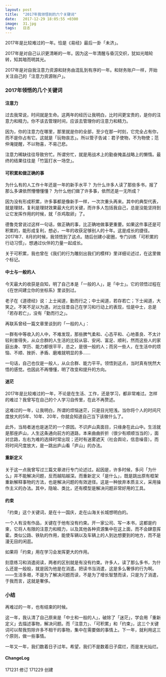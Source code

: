 ```yaml
---
layout: post
title:  "2017年我领悟到的六个关键词"
date:   2017-12-29 18:05:55 +0300
image:  31.jpg
tags:   日志
---
```


2017年是比较难过的一年。恰是《易经》最后一卦「未济」。

2017年是对自己认识更清晰的一年。因为这一年清醒与昏沉交织，犹如光暗轮转，知其暗而明其光。

2017年是对自我注意力资源和财务由混乱到有序的一年。和财务账户一样，开始关注自己的「注意力资源账户」。

### 2017年领悟的几个关键词

#### 注意力

过去我常说，时间就是生命。这两年的经历让我明白，比时间更宝贵的，是你的注意力和精力。你不该去管理时间，应该去管理你的注意力和精力。

因为，你的注意力在哪里，那里就是你的全部，至少在那一时刻，它完全占有你，而不是你占有它。这就是「玩物丧志」。所以管子告诫：君子使物，不为物使；范仲淹提醒，不以物喜，不易己悲。

注意力稀缺往往导致穷忙。所谓穷忙，就是用战术上的勤奋掩盖战略上的懒惰。最终的结果往往是「竹篮打水一场空」。

#### 可积累和做正确的事

为什么有的人工作十年还是一年的新手水平？
为什么许多人读了那些多书，报了那么多课依然懵懵懂懂？
为什么他们做了许多事，依然还是一无所成？

因为没有形成积累，许多事都是像新手一样，一次次重头再来。其中的典型代表，就是理财。复利是理财效果最大化的关键，而许多人包括我自己，总是没能坚持到让它发挥作用的时候，就「杀鸡取卵」了。

德鲁克曾说过这样一句话，做正确的事，比正确地做事更重要。如果这件事还是可积累的，能形成复利，想必，一年的收获足够别人的十年。这是成长的捷径。2017年7、8月的时候，我领悟到了这点。随后创建小密圈，专门训练「可积累的行动习惯」，想通过伙伴的力量一起成长。

关于可积累，我也曾在《我们的行为雕刻出我们的模样》里详细论述过，在这里做个标记。

#### 中士与一般的人

今天最大的收获是自知，明了自己本是「一般的人」，是「中士」。它的领悟过程在《在世间建立你的坐标系》里谈到过。

老子在《道德经》说：上士闻道，勤而行之；中士闻道，若存若亡；下士闻道，大笑之。不笑不足以为道。对比往昔自己在学习和行动上的表现，恰是中士，总是「若存若亡」，没有「勤而行之」。

再联系曾经一篇文章里谈到的「一般的人」：

一群有中等收入的人中，不难发现，那些脾气柔和、心态平和、心地善良、不太计较利害得失，从众合群的人生活的比较从容、安闲、富足、顺利，然而这些人的家庭出身、学历、能力都很平平，总之，是很一般的人；而另一些人，在生活中的烦恼、不顺、挫折、矛盾、磨难就明显的多……

一句话，自己也仅是一般人，从众合群、能力平平。领悟到这点，当时真有恍然大悟的感觉。也因此不再懵懂，明了改变和提升的方向。

#### 迷茫

2017年是比较难过的一年，不论是在生活、工作，还是学习，都非常难过。怎样的难过？我曾写在自己的个人学习自传里，在此不再赘述。

这难过的一年，让我明白，所谓的烦恼迷茫，只是目光短浅。当你将个人的时间尺度放大的5年、10年、20年，你就会知道自己当下该做什么了。

此外，当局者迷也是迷茫的一个原因。不识庐山真面目，只缘身在此山中。生活就是那座庐山，人生这条通向前方的道路，本来曲曲折折（很少有顺顺当当的），面对岔路，左右为难的选择时常出现；还时有迷雾遮天（社会舆论，信息噪音）。而将时间尺度放大，是一跳出庐山看「庐山」的办法。

#### 重新定义

关于这一点我曾写过三篇文章进行专门论述过。起因是，许多时候，多问「为什么」并不能解决问题，反而越陷越深。而重新定义「是什么」，既是跳出原有框架重新解释事物的方法，也是解决问题的有效途径。这是一种放弃本质主义，采用操作主义的办法。其中，隐喻、类比，还有模型是解决问题非常好用的工具。

#### 约束

「约束」这个关键词，是在十一国庆，走在山海关长城想明白的。

一个人有没有作品，关键在于他有没有约束。开一家公司、写一本书，这都是约束，它将人有限的注意力和精力，以及其他各种资源集中在这上面，而不会肆意挥霍。类似公路、铁轨的作用，能使车辆以及车辆上的人到达想要到的地方，而不是漫无目的闲逛。

如果将「约束」用在学习会发挥更大的作用。

刻意练习和消遣阅读，两者的区别就是有没有约束。许多人，读了那么多书，为什么还是一般般，就是因为他是在消遣。把读书当消遣，这是多么奢侈的行为啊。——生活多艰，不是为了解决问题而读，不是为了增长智慧而读，只是为了消遣，于我而言，这就是奢侈。

### 小结

再难过的一年，也有结束的时候。

这一年，我认清了自己原来是「中士和一般的人」，破除了「迷茫」，学会用「重新定义」去描述事物，解决问题。而「注意力」、「可积累」和「约束」，这三个关键词可以帮我剪除许多不相干的事物，集中在需要做的事情上。下一年，就利用这三个原则，做一些事情。

一年又一年，我们数着日子过年。希望，我们不是数着日子腐烂，而是发光灿烂。

#### ChangeLog

171231 修订
171229 创建